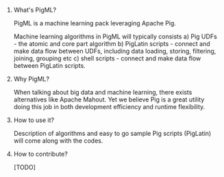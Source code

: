 1) What's PigML?

   PigML is a machine learning pack leveraging Apache Pig.
   
   Machine learning algorithms in PigML will typically consists
   a) Pig UDFs - the atomic and core part algorithm
   b) PigLatin scripts - connect and make data flow between UDFs, including
      data loading, storing, filtering, joining, grouping etc
   c) shell scripts - connect and make data flow between PigLatin scripts.
   
2) Why PigML?

   When talking about big data and machine learning, there exists alternatives 
   like Apache Mahout. Yet we believe Pig is a great utility doing this job in 
   both development efficiency and runtime flexibility.
   
3) How to use it?

   Description of algorithms and easy to go sample Pig scripts (PigLatin) will 
   come along with the codes.
   
4) How to contribute?

   [TODO]